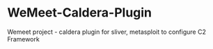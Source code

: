 # WeMeet-Caldera-Plugin
Wemeet project - caldera plugin for sliver, metasploit to configure C2 Framework

